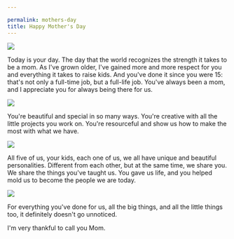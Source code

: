 ```yaml
---

permalink: mothers-day
title: Happy Mother's Day
---
```


![][image-1]

Today is your day. The day that the world recognizes the strength it takes to be a mom. As I've grown older, I've gained more and more respect for you and everything it takes to raise kids. And you've done it since you were 15: that's not only a full-time job, but a full-life job. You've always been a mom, and I appreciate you for always being there for us.

![][image-2]

You're beautiful and special in so many ways. You're creative with all the little projects you work on. You're resourceful and show us how to make the most with what we have.

![][image-3]

All five of us, your kids, each one of us, we all have unique and beautiful personalities. Different from each other, but at the same time, we share you. We share the things you've taught us. You gave us life, and you helped mold us to become the people we are today.

![][image-4]

For everything you've done for us, all the big things, and all the little things too, it definitely doesn't go unnoticed.

I'm very thankful to call you Mom.


[image-1]:	https://i.imgur.com/3Mqw4U8.jpg
[image-2]:	https://i.imgur.com/XQZZh69.jpg
[image-3]:	https://i.imgur.com/5EEaNye.jpg
[image-4]:	https://i.imgur.com/CgyHe1C.jpg